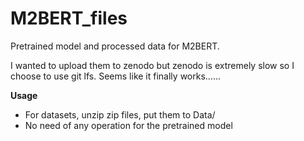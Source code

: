 # M2BERT_files

Pretrained model and processed data for M2BERT.

I wanted to upload them to zenodo but zenodo is extremely slow so I choose to use git lfs. Seems like it finally works......

**Usage**

- For datasets, unzip zip files, put them to Data/
- No need of any operation for the pretrained model
